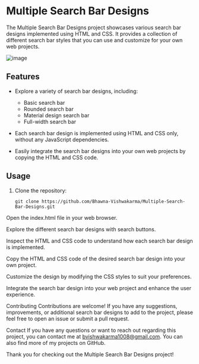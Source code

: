# Multiple Search Bar Designs

The Multiple Search Bar Designs project showcases various search bar designs implemented using HTML and CSS. It provides a collection of different search bar styles that you can use and customize for your own web projects.

![image](https://github.com/Bhawna-Vishwakarma/Search-bar-Designs-Project/assets/84375799/e7936fc4-2383-422a-a076-86e3813e2511)


## Features

- Explore a variety of search bar designs, including:
  - Basic search bar
  - Rounded search bar
  - Material design search bar
  - Full-width search bar

- Each search bar design is implemented using HTML and CSS only, without any JavaScript dependencies.

- Easily integrate the search bar designs into your own web projects by copying the HTML and CSS code.

## Usage

1. Clone the repository:
   ```shell
   git clone https://github.com/Bhawna-Vishwakarma/Multiple-Search-Bar-Designs.git
Open the index.html file in your web browser.

Explore the different search bar designs with search buttons.

Inspect the HTML and CSS code to understand how each search bar design is implemented.

Copy the HTML and CSS code of the desired search bar design into your own project.

Customize the design by modifying the CSS styles to suit your preferences.

Integrate the search bar design into your web project and enhance the user experience.

Contributing
Contributions are welcome! If you have any suggestions, improvements, or additional search bar designs to add to the project, please feel free to open an issue or submit a pull request.


Contact
If you have any questions or want to reach out regarding this project, you can contact me at bvishwakarma1008@gmail.com. You can also find more of my projects on GitHub.

Thank you for checking out the Multiple Search Bar Designs project!

